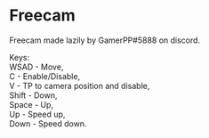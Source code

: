 # Freecam
Freecam made lazily by GamerPP#5888 on discord.

Keys:<br />
    WSAD - Move,<br />
    C - Enable/Disable,<br />
    V - TP to camera position and disable,<br />
    Shift - Down,<br />
    Space - Up,<br />
    Up - Speed up,<br />
    Down - Speed down.<br />